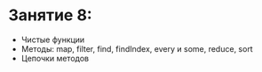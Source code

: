 # Занятие 8:

- Чистые функции
- Методы: map, filter, find, findIndex, every и some, reduce, sort
- Цепочки методов
